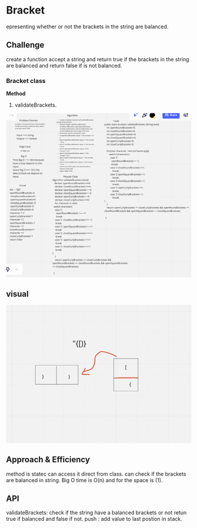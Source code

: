 
# Bracket


epresenting whether or not the brackets in the string are balanced.



## Challenge

create a function accept a string and return true if the brackets in the string are balanced
and return false if is not balanced.


### Bracket class
**Method**
1. validateBrackets.


![Bracket](Bracket.png)

## visual 

![viual](visualbraket.png)

## Approach & Efficiency

method is statec can access it direct from class. can check if the brackets are balanced in string.
Big O time is O(n) and for the space is (1).


## API
validateBrackets: check if the string have a balanced brackets or not
retun true if balanced and false if not.
push : add value to last postion in stack.







